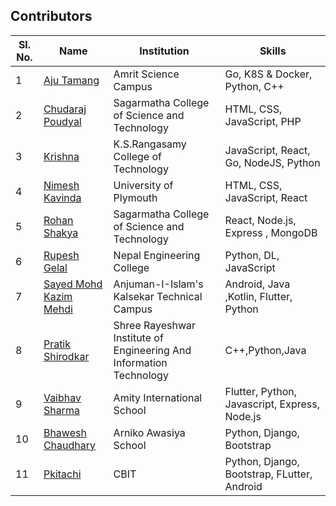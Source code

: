 ## Contributors

| Sl. No. | Name                                    | Institution          | Skills                        |
| ------- | --------------------------------------- | -------------------- | ----------------------------- |
| 1       | [Aju Tamang](https://github.com/aju100) | Amrit Science Campus | Go, K8S & Docker, Python, C++ |
| 2       | [Chudaraj Poudyal](https://github.com/crpoudyal) | Sagarmatha College of Science and Technology| HTML, CSS, JavaScript, PHP |
| 3       | [Krishna](https://github.com/M-krishna) | K.S.Rangasamy College of Technology | JavaScript, React, Go, NodeJS, Python |
| 4       | [Nimesh Kavinda](https://github.com/nimeshkavinda) | University of Plymouth | HTML, CSS, JavaScript, React |
| 5       | [Rohan Shakya](https://github.com/Rohan-Shakya) | Sagarmatha College of Science and Technology | React, Node.js, Express , MongoDB |
| 6       | [Rupesh Gelal](https://github.com/rgrupesh) | Nepal Engineering College | Python, DL, JavaScript        |
| 7       | [Sayed Mohd Kazim Mehdi](https://github.com/kazimsayed954) | Anjuman-I-Islam's Kalsekar Technical Campus | Android, Java ,Kotlin, Flutter, Python |
| 8       | [Pratik Shirodkar](https://github.com/Pratik-Shirodkar)   | Shree Rayeshwar Institute of Engineering And Information Technology | C++,Python,Java|
| 9       | [Vaibhav Sharma](https://github.com/gigabite-pro) | Amity International School | Flutter, Python, Javascript, Express, Node.js |
|10       | [Bhawesh Chaudhary](https://github.com/callmebhawesh) | Arniko Awasiya School | Python, Django, Bootstrap |
|11       | [Pkitachi](https://github.com/pkitachi) | CBIT | Python, Django, Bootstrap, FLutter, Android |
